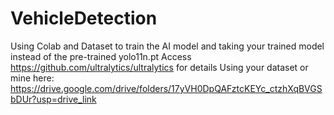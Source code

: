 # VehicleDetection

Using Colab and Dataset to train the AI model and taking your trained model instead of the pre-trained yolo11n.pt
Access https://github.com/ultralytics/ultralytics for details
Using your dataset or mine here: https://drive.google.com/drive/folders/17yVH0DpQAFztcKEYc_ctzhXqBVGSbDUr?usp=drive_link
